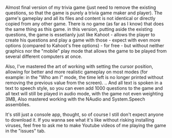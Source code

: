 Almost final version of my trivia game (just need to remove the existing questions, so that the game is purely a trivia game maker and player).
The game's gameplay and all its files and content is not identical or directly copied from any other game. There is no game (as far as I know) that does the same thing as this game.
in this version, putting aside the existing questions, the game is essetianly just like Kahoot - allows the player to create his questions and play a game with those - 
expect with even more options (compared to Kahoot's free options) - for free - but without neither graphics nor the "mobile" play mode that allows the game to be played from several different computers at once.

Also, I've mastered the art of working with setting the cursor position, allowing for better and more realistic gameplay on most modes (for example: in the "Who am I" mode, the time left is no longer printed without removing the previous value from the screen).
.. And all text is spoken in a text to speech style, so you can even add 1000 questions to the game and all text will still be played in audio mode, with the game not even weighting 3MB,
Also mastered working with the NAudio and System.Speech assemblies.

It's still just a console app, thought, so of course I still don't expect anyone to download it. If you wanna see what it's like without risking installing viruses, feel free to ask me to make Youtube videos of me playing the game in the "issues" tab.
